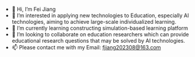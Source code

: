 - 👋 Hi, I’m  Fei Jiang
- 👀 I’m interested in applying new technologies to Education, especially AI technologies, aiming to achieve large-scale individualized learning.
- 🌱 I’m currently learning constructing simulation-based learning platform
- 💞️ I’m looking to collaborate on education researchers which can provide educational research questions that may be solved by AI technologies.
- 📫 Please contact me with my Email: fjiang202308@163.com

<!---
fei-sjtu/fei-sjtu is a ✨ special ✨ repository because its `README.md` (this file) appears on your GitHub profile.
You can click the Preview link to take a look at your changes.
--->
